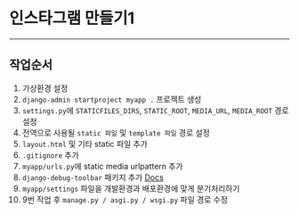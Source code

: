 # 인스타그램 만들기1





--------

## 작업순서
1. 가상환경 설정
2. `django-admin startproject myapp .` 프로젝트 생성
3. `settings.py`에 `STATICFILES_DIRS`, `STATIC_ROOT`, `MEDIA_URL`, `MEDIA_ROOT` 경로 설정
4. 전역으로 사용될 `static 파일` 및 `template 파일` 경로 설정
5. `layout.html` 및 기타 static 파일 추가
6. `.gitignore` 추가
7. `myapp/urls.py`에 static media urlpattern 추가
8. `django-debug-toolbar` 패키지 추가 [Docs](https://django-debug-toolbar.readthedocs.io/en/latest/index.html)
9. `myapp/settings` 파일을 개발환경과 배포환경에 맞게 분기처리하기
10. 9번 작업 후 `manage.py / asgi.py / wsgi.py` 파일 경로 수정